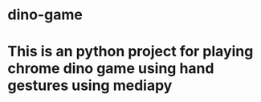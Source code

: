 # dino-game
# This is an python project for playing chrome dino game using hand gestures using mediapy
























